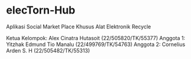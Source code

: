# elecTorn-Hub
Aplikasi Social Market Place Khusus Alat Elektronik Recycle

Ketua Kelompok: Alex Cinatra Hutasoit (22/505820/TK/55377)
Anggota 1: Yitzhak Edmund Tio Manalu (22/499769/TK/54763)
Anggota 2: Cornelius Arden S. H (22/505482/TK/55313)
